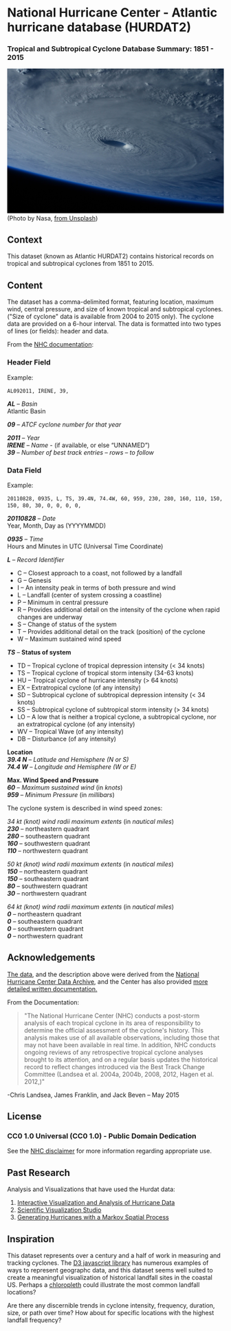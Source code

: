 
# National Hurricane Center - Atlantic hurricane database (HURDAT2)

### Tropical and Subtropical Cyclone Database Summary: 1851 - 2015

![Satellite Image of Hurricane](/images/NASA_hurricane.jpg)
(Photo by Nasa, [from Unsplash](https://unsplash.com/@nasa))

## Context
This dataset (known as Atlantic HURDAT2) contains historical records
on tropical and subtropical cyclones from 1851 to 2015.

## Content
The dataset has a comma-delimited format, featuring location, maximum wind,
central pressure, and size of known tropical and subtropical cyclones.
("Size of cyclone" data is available from 2004 to 2015 only).  The cyclone
data are provided on a 6-hour interval.  The data is formatted into two types
of lines (or fields): header and data.

From the [NHC documentation](http://www.nhc.noaa.gov/data/hurdat/hurdat2-format-atlantic.pdf):

### Header Field

Example:
```
AL092011, IRENE, 39,
```
**_AL_** – *Basin*<br>
Atlantic Basin

**_09_** – *ATCF cyclone number for that year*

**_2011_** – *Year*<br>
**_IRENE_** – *Name* - (if available, or else “UNNAMED”)<br>
**_39_** – *Number of best track entries – rows – to follow*<br>

### Data Field

Example:
```
20110828, 0935, L, TS, 39.4N, 74.4W, 60, 959, 230, 280, 160, 110, 150, 150, 80, 30, 0, 0, 0, 0,
```

**_20110828_** – *Date*<br>
Year, Month, Day as (YYYYMMDD)

**_0935_** – *Time*<br>
Hours and Minutes in UTC (Universal Time Coordinate)

**_L_** – *Record Identifier*
<ul>
<li>C – Closest approach to a coast, not followed by a landfall</li>
<li>G – Genesis</li>
<li>I – An intensity peak in terms of both pressure and wind</li>
<li>L – Landfall (center of system crossing a coastline)</li>
<li>P – Minimum in central pressure</li>
<li>R – Provides additional detail on the intensity of the cyclone when rapid changes are underway</li>
<li>S – Change of status of the system</li>
<li>T – Provides additional detail on the track (position) of the cyclone</li>
<li>W – Maximum sustained wind speed</li>
</ul>

**_TS_** – **Status of system**
<ul>
<li>TD – Tropical cyclone of tropical depression intensity (< 34 knots)</li>
<li>TS – Tropical cyclone of tropical storm intensity (34-63 knots)</li>
<li>HU – Tropical cyclone of hurricane intensity (> 64 knots)</li>
<li>EX – Extratropical cyclone (of any intensity)</li>
<li>SD – Subtropical cyclone of subtropical depression intensity (< 34 knots)</li>
<li>SS – Subtropical cyclone of subtropical storm intensity (> 34 knots)</li>
<li>LO – A low that is neither a tropical cyclone, a subtropical cyclone, nor an extratropical cyclone (of any intensity)</li>
<li>WV – Tropical Wave (of any intensity)</li>
<li>DB – Disturbance (of any intensity)</li>
</ul>

**Location**<br>
**_39.4 N_** – *Latitude and Hemisphere (N or S)*<br>
**_74.4 W_** – *Longitude and Hemisphere (W or E)*

**Max. Wind Speed and Pressure**<br>
**_60_** – *Maximum sustained wind* (in _knots_)<br>
**_959_** – *Minimum Pressure* (in _millibars_)

The cyclone system is described in wind speed zones:

*34 kt (knot) wind radii maximum extents* (in _nautical miles_)<br>
**_230_** – northeastern quadrant<br>
**_280_** – southeastern quadrant<br>
**_160_** – southwestern quadrant<br>
**_110_** – northwestern quadrant

*50 kt (knot) wind radii maximum extents* (in _nautical miles_)<br>
**_150_** – northeastern quadrant<br>
**_150_** – southeastern quadrant<br>
**_80_**  – southwestern quadrant<br>
**_30_** – northwestern quadrant

*64 kt (knot) wind radii maximum extents* (in _nautical miles_)<br>
**_0_** – northeastern quadrant<br>
**_0_** – southeastern quadrant<br>
**_0_** – southwestern quadrant<br>
**_0_** – northwestern quadrant



## Acknowledgements

[The data](http://www.nhc.noaa.gov/data/#hurdat), and the description above were derived from the [National Hurricane Center Data Archive](http://www.nhc.noaa.gov/data/), and the Center has also provided [more detailed written documentation.](http://www.nhc.noaa.gov/data/hurdat/hurdat2-format-atlantic.pdf)

From the Documentation:
> "The National Hurricane Center (NHC) conducts a post-storm analysis of each tropical cyclone in its area of responsibility to determine the official assessment of the cyclone's history. This analysis makes use of all available observations, including those that may not have been available in real time. In addition, NHC conducts ongoing reviews of any retrospective tropical cyclone analyses brought to its attention, and on a regular basis updates the historical record to reflect changes introduced via the Best Track Change Committee (Landsea et al. 2004a, 2004b, 2008, 2012, Hagen et al. 2012,)"

-Chris Landsea, James Franklin, and Jack Beven – May 2015


## License

### CC0 1.0 Universal (CC0 1.0) - Public Domain Dedication

See the [NHC disclaimer](http://www.weather.gov/disclaimer) for more information
regarding appropriate use.

## Past Research

Analysis and Visualizations that have used the Hurdat data:
<ol>
<li><a href="https://www.computer.org/csdl/proceedings/itng/2011/4367/00/4367a072-abs.html">Interactive Visualization and Analysis of Hurricane Data</a></li>
<li><a href="https://svs.gsfc.nasa.gov/cgi-bin/search.cgi?dataset=281">Scientific Visualization Studio</a></li>
<li><a href="https://www.r-bloggers.com/generating-hurricanes-with-a-markov-spatial-process/">Generating Hurricanes with a Markov Spatial Process</a></li>
</ol>

## Inspiration

This dataset represents over a century and a half of work in measuring and
tracking cyclones.  The [D3 javascript library](https://d3js.org/) has numerous examples of ways to
represent geographc data, and this dataset seems well suited to create a meaningful
visualization of historical landfall sites in the coastal US.  Perhaps a [chloropleth](http://bl.ocks.org/mbostock/4060606)
could illustrate the most common landfall locations?

Are there any discernible trends in cyclone intensity, frequency, duration,
size, or path over time?  How about for specific locations with the
highest landfall frequency?
